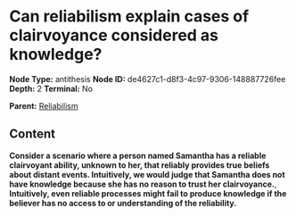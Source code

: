 # Can reliabilism explain cases of clairvoyance considered as knowledge?

**Node Type:** antithesis
**Node ID:** de4627c1-d8f3-4c97-9306-148887726fee
**Depth:** 2
**Terminal:** No

**Parent:** [Reliabilism](reliabilism.md)

## Content

**Consider a scenario where a person named Samantha has a reliable clairvoyant ability, unknown to her, that reliably provides true beliefs about distant events. Intuitively, we would judge that Samantha does not have knowledge because she has no reason to trust her clairvoyance.**, **Intuitively, even reliable processes might fail to produce knowledge if the believer has no access to or understanding of the reliability.**
